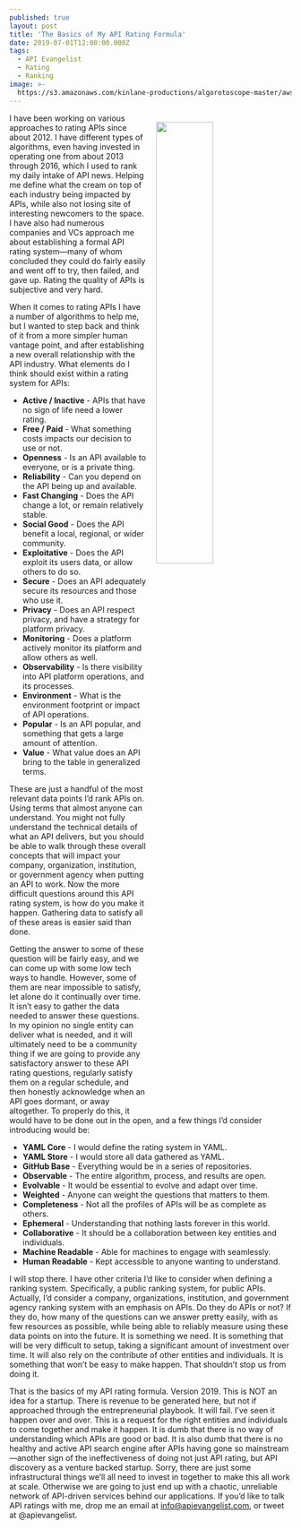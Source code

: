 ```yaml
---
published: true
layout: post
title: 'The Basics of My API Rating Formula'
date: 2019-07-01T12:00:00.000Z
tags:
  - API Evangelist
  - Rating
  - Ranking
image: >-
  https://s3.amazonaws.com/kinlane-productions/algorotoscope-master/aws-s3-square-supreme-court-judgement.jpg
---
```

<img src="{{ page.image }}" width="45%" align="right" style="padding: 15px;" />
I have been working on various approaches to rating APIs since about 2012. I have different types of algorithms, even having invested in operating one from about 2013 through 2016, which I used to rank my daily intake of API news. Helping me define what the cream on top of each industry being impacted by APIs, while also not losing site of interesting newcomers to the space. I have also had numerous companies and VCs approach me about establishing a formal API rating system—many of whom concluded they could do fairly easily and went off to try, then failed, and gave up. Rating the quality of APIs is subjective and very hard.

When it comes to rating APIs I have a number of algorithms to help me, but I wanted to step back and think of it from a more simpler human vantage point, and after establishing a new overall relationship with the API industry. What elements do I think should exist within a rating system for APIs:

- **Active / Inactive** - APIs that have no sign of life need a lower rating.
- **Free / Paid** - What something costs impacts our decision to use or not.
- **Openness** - Is an API available to everyone, or is a private thing.
- **Reliability** - Can you depend on the API being up and available.
- **Fast Changing** - Does the API change a lot, or remain relatively stable.
- **Social Good** - Does the API benefit a local, regional, or wider community.
- **Exploitative** - Does the API exploit its users data, or allow others to do so.
- **Secure** - Does an API adequately secure its resources and those who use it.
- **Privacy** - Does an API respect privacy, and have a strategy for platform privacy.
- **Monitoring** - Does a platform actively monitor its platform and allow others as well.
- **Observability** - Is there visibility into API platform operations, and its processes.
- **Environment** - What is the environment footprint or impact of API operations.
- **Popular** - Is an API popular, and something that gets a large amount of attention.
- **Value** - What value does an API bring to the table in generalized terms.

These are just a handful of the most relevant data points I’d rank APIs on. Using terms that almost anyone can understand. You might not fully understand the technical details of what an API delivers, but you should be able to walk through these overall concepts that will impact your company, organization, institution, or government agency when putting an API to work. Now the more difficult questions around this API rating system, is how do you make it happen. Gathering data to satisfy all of these areas is easier said than done.

Getting the answer to some of these question will be fairly easy, and we can come up with some low tech ways to handle. However, some of them are near impossible to satisfy, let alone do it continually over time. It isn’t easy to gather the data needed to answer these questions. In my opinion no single entity can deliver what is needed, and it will ultimately need to be a community thing if we are going to provide any satisfactory answer to these API rating questions, regularly satisfy them on a regular schedule, and then honestly acknowledge when an API goes dormant, or away altogether. To properly do this, it would have to be done out in the open, and a few things I’d consider introducing would be:

- **YAML Core** - I would define the rating system in YAML.
- **YAML Store** - I would store all data gathered as YAML.
- **GitHub Base** - Everything would be in a series of repositories.
- **Observable** - The entire algorithm, process, and results are open.
- **Evolvable** - It would be essential to evolve and adapt over time.
- **Weighted** - Anyone can weight the questions that matters to them.
- **Completeness** - Not all the profiles of APIs will be as complete as others.
- **Ephemeral** - Understanding that nothing lasts forever in this world.
- **Collaborative** - It should be a collaboration between key entities and individuals.
- **Machine Readable** - Able for machines to engage with seamlessly.
- **Human Readable** - Kept accessible to anyone wanting to understand.

I will stop there. I have other criteria I’d like to consider when defining a ranking system. Specifically, a public ranking system, for public APIs. Actually, I’d consider a company, organizations, institution, and government agency ranking system with an emphasis on APIs. Do they do APIs or not? If they do, how many of the questions can we answer pretty easily, with as few resources as possible, while being able to reliably measure using these data points on into the future. It is something we need. It is something that will be very difficult to setup, taking a significant amount of investment over time. It will also rely on the contribute of other entities and individuals. It is something that won’t be easy to make happen. That shouldn’t stop us from doing it.

That is the basics of my API rating formula. Version 2019. This is NOT an idea for a startup. There is revenue to be generated here, but not if approached through the entrepreneurial playbook. It will fail. I’ve seen it happen over and over. This is a request for the right entities and individuals to come together and make it happen. It is dumb that there is no way of understanding which APIs are good or bad. It is also dumb that there is no healthy and active API search engine after APIs having gone so mainstream—another sign of the ineffectiveness of doing not just API rating, but API discovery as a venture backed startup. Sorry, there are just some infrastructural things we’ll all need to invest in together to make this all work at scale. Otherwise we are going to just end up with a chaotic, unreliable network of API-driven services behind our applications. If you’d like to talk API ratings with me, drop me an email at info@apievangelist.com, or tweet at @apievangelist.
